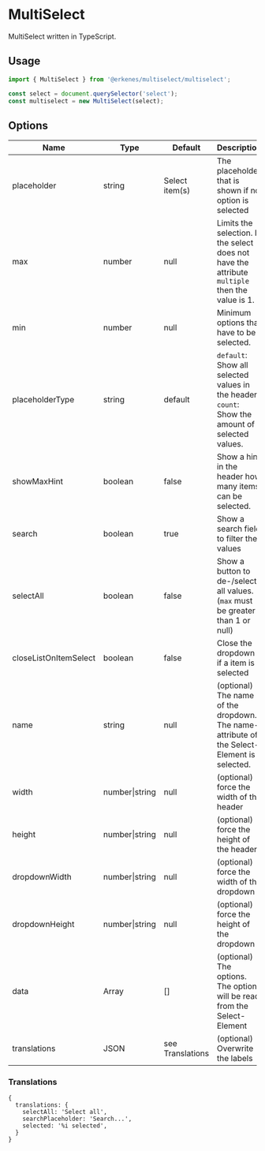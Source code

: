 # MultiSelect

MultiSelect written in TypeScript.

## Usage

```js
import { MultiSelect } from '@erkenes/multiselect/multiselect';

const select = document.querySelector('select');
const multiselect = new MultiSelect(select);
```

## Options

| Name                  | Type           | Default          | Description                                                                                     |
|-----------------------|----------------|------------------|-------------------------------------------------------------------------------------------------|
| placeholder           | string         | Select item(s)   | The placeholder that is shown if no option is selected                                          |
| max                   | number         | null             | Limits the selection. If the select does not have the attribute `multiple` then the value is 1. |
| min                   | number         | null             | Minimum options that have to be selected.                                                       |
| placeholderType       | string         | default          | `default`: Show all selected values in the header. `count`: Show the amount of selected values. |
| showMaxHint           | boolean        | false            | Show a hint in the header how many items can be selected.                                       |
| search                | boolean        | true             | Show a search field to filter the values                                                        |
| selectAll             | boolean        | false            | Show a button to de-/select all values. (`max` must be greater than 1 or null)                  |
| closeListOnItemSelect | boolean        | false            | Close the dropdown if a item is selected                                                        |
| name                  | string         | null             | (optional) The name of the dropdown. The name-attribute of the Select-Element is selected.      |
| width                 | number\|string | null             | (optional) force the width of the header                                                        |
| height                | number\|string | null             | (optional) force the height of the header                                                       |
| dropdownWidth         | number\|string | null             | (optional) force the width of the dropdown                                                      |
| dropdownHeight        | number\|string | null             | (optional) force the height of the dropdown                                                     |
| data                  | Array          | []               | (optional) The options. The options will be read from the Select-Element                        |
| translations          | JSON           | see Translations | (optional) Overwrite the labels                                                                 |

### Translations

```json5
{
  translations: {
    selectAll: 'Select all',
    searchPlaceholder: 'Search...',
    selected: '%i selected',
  }
}
```
